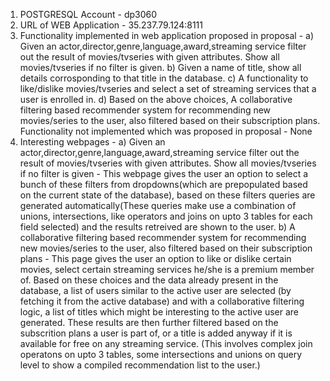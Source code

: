 1) POSTGRESQL Account - dp3060
2) URL of WEB Application - 35.237.79.124:8111
3) Functionality implemented in web application proposed in proposal - 
   a) Given an actor,director,genre,language,award,streaming service filter out the result of movies/tvseries with given attributes. Show all movies/tvseries if no filter is given.
   b) Given a name of title, show all details corrosponding to that title in the database.
   c) A functionality to like/dislike movies/tvseries and select a set of streaming services that a user is enrolled in.
   d) Based on the above choices, A collaborative filtering based recommender system for recommending new movies/series to the user, also filtered based on their      subscription plans.
   Functionality not implemented which was proposed in proposal - None
4) Interesting webpages - 
    a) Given an actor,director,genre,language,award,streaming service filter out the result of movies/tvseries with given attributes. Show all movies/tvseries if no filter is given - This webpage gives the user an option to select a bunch of these filters from dropdowns(which are prepopulated based on the current state of the database), based on these filters queries are generated automatically(These queries make use a combination of unions, intersections, like operators and joins on upto 3 tables for each field selected) and the results retreived are shown to the user.
    b) A collaborative filtering based recommender system for recommending new movies/series to the user, also filtered based on their subscription plans - This page gives the user an option to like or dislike certain movies, select certain streaming services he/she is a premium member of. Based on these choices and the data already present in the database, a list of users similar to the active user are selected (by fetching it from the active database) and with a collaborative filtering logic, a list of titles which might be interesting to the active user are generated. These results are then further filtered based on the subscrition plans a user is part of, or a title is added anyway if it is available for free on any streaming service. (This involves complex join operatons on upto 3 tables, some intersections and unions on query level to show a compiled recommendation list to the user.)